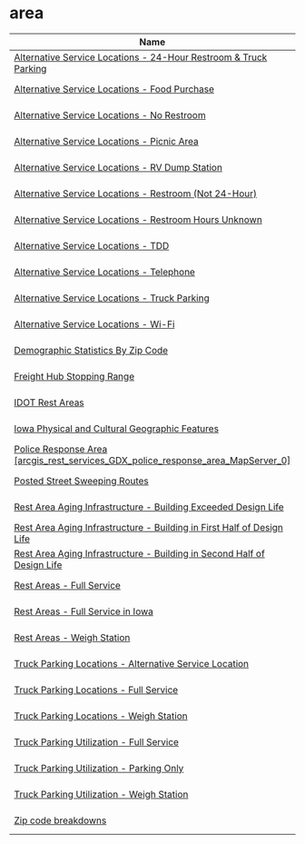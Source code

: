 # area

Name | Agency | Published
---- | ---- | ---------
[Alternative Service Locations - 24-Hour Restroom & Truck Parking](../socrata/hp75-ap4n.md) | data.iowa.gov | 2016-08-19
[Alternative Service Locations - Food Purchase](../socrata/qwe5-jnrf.md) | data.iowa.gov | 2016-08-19
[Alternative Service Locations - No Restroom](../socrata/xhab-8eat.md) | data.iowa.gov | 2016-08-19
[Alternative Service Locations - Picnic Area](../socrata/7dgi-gzrf.md) | data.iowa.gov | 2016-08-19
[Alternative Service Locations - RV Dump Station](../socrata/3h6i-t6hv.md) | data.iowa.gov | 2016-08-19
[Alternative Service Locations - Restroom (Not 24-Hour)](../socrata/4vn5-z3rr.md) | data.iowa.gov | 2016-08-19
[Alternative Service Locations - Restroom Hours Unknown](../socrata/iwh6-s46p.md) | data.iowa.gov | 2016-08-19
[Alternative Service Locations - TDD](../socrata/4qit-jg5a.md) | data.iowa.gov | 2016-08-19
[Alternative Service Locations - Telephone](../socrata/hdui-gwut.md) | data.iowa.gov | 2016-08-19
[Alternative Service Locations - Truck Parking](../socrata/m3sd-jffm.md) | data.iowa.gov | 2016-08-19
[Alternative Service Locations - Wi-Fi](../socrata/jqq8-eenr.md) | data.iowa.gov | 2016-08-19
[Demographic Statistics By Zip Code](../socrata/kku6-nxdu.md) | data.cityofnewyork.us | 2013-06-26
[Freight Hub Stopping Range](../socrata/qa57-wpne.md) | data.iowa.gov | 2016-08-19
[IDOT Rest Areas](../socrata/5392-8bqm.md) | data.illinois.gov | 2017-04-14
[Iowa Physical and Cultural Geographic Features](../socrata/uedc-2fk7.md) | data.iowa.gov | 2015-08-04
[Police Response Area [arcgis_rest_services_GDX_police_response_area_MapServer_0]](../socrata/6vxx-pvzn.md) | data.montgomerycountymd.gov | 2015-12-23
[Posted Street Sweeping Routes](../socrata/krk7-ayq2.md) | data.lacity.org | 2014-05-28
[Rest Area Aging Infrastructure - Building Exceeded Design Life](../socrata/kyxf-mwrn.md) | data.iowa.gov | 2016-08-19
[Rest Area Aging Infrastructure - Building in First Half of Design Life](../socrata/5cfc-sc7g.md) | data.iowa.gov | 2016-08-19
[Rest Area Aging Infrastructure - Building in Second Half of Design Life](../socrata/rj5h-mcx6.md) | data.iowa.gov | 2016-08-19
[Rest Areas - Full Service](../socrata/d87u-izyj.md) | data.iowa.gov | 2016-08-19
[Rest Areas - Full Service in Iowa](../socrata/tfhp-9jtn.md) | data.iowa.gov | 2016-08-19
[Rest Areas - Weigh Station](../socrata/ufxb-tvw4.md) | data.iowa.gov | 2016-08-19
[Truck Parking Locations - Alternative Service Location](../socrata/p594-nfrt.md) | data.iowa.gov | 2016-08-19
[Truck Parking Locations - Full Service](../socrata/waz4-9ac7.md) | data.iowa.gov | 2016-08-19
[Truck Parking Locations - Weigh Station](../socrata/2sb8-ckmi.md) | data.iowa.gov | 2016-08-19
[Truck Parking Utilization - Full Service](../socrata/p796-qvyc.md) | data.iowa.gov | 2016-08-19
[Truck Parking Utilization - Parking Only](../socrata/4dfe-ikq6.md) | data.iowa.gov | 2016-08-19
[Truck Parking Utilization - Weigh Station](../socrata/pcia-gz2m.md) | data.iowa.gov | 2016-08-19
[Zip code breakdowns](../socrata/6bic-qvek.md) | data.cityofnewyork.us | 2013-06-26

